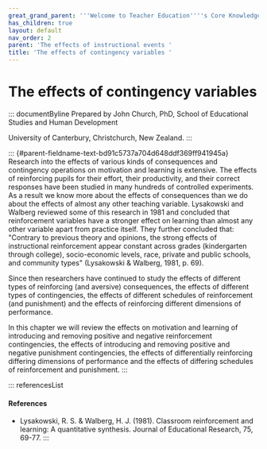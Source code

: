 ```yaml
---
great_grand_parent: '''Welcome to Teacher Education''''s Core Knowledge and Skills.'''
has_children: true
layout: default
nav_order: 2
parent: 'The effects of instructional events '
title: 'The effects of contingency variables '
---
```

# The effects of contingency variables 


::: documentByline
Prepared by John Church, PhD, School of Educational Studies and Human
Development

University of Canterbury, Christchurch, New Zealand.
:::

::: {#parent-fieldname-text-bd91c5737a704d648ddf369ff941945a}
Research into the effects of various kinds of consequences and
contingency operations on motivation and learning is extensive. The
effects of reinforcing pupils for their effort, their productivity, and
their correct responses have been studied in many hundreds of controlled
experiments. As a result we know more about the effects of consequences
than we do about the effects of almost any other teaching variable.
Lysakowski and Walberg reviewed some of this research in 1981 and
concluded that reinforcement variables have a stronger effect on
learning than almost any other variable apart from practice itself. They
further concluded that: \"Contrary to previous theory and opinions, the
strong effects of instructional reinforcement appear constant across
grades (kindergarten through college), socio-economic levels, race,
private and public schools, and community types\" (Lysakowski & Walberg,
1981, p. 69).

Since then researchers have continued to study the effects of different
types of reinforcing (and aversive) consequences, the effects of
different types of contingencies, the effects of different schedules of
reinforcement (and punishment) and the effects of reinforcing different
dimensions of performance.

In this chapter we will review the effects on motivation and learning of
introducing and removing positive and negative reinforcement
contingencies, the effects of introducing and removing positive and
negative punishment contingencies, the effects of differentially
reinforcing differing dimensions of performance and the effects of
differing schedules of reinforcement and punishment.
:::

::: referencesList
#### References

-   Lysakowski, R. S. & Walberg, H. J. (1981). Classroom reinforcement
    and learning: A quantitative synthesis. Journal of Educational
    Research, 75, 69-77.
:::
